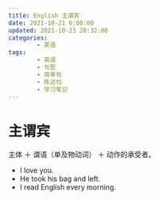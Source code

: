 ```yaml
---
title: English 主谓宾
date: 2021-10-21 6:00:00
updated: 2021-10-23 20:32:00
categories:
        - 英语
tags:
        - 英语
        - 句型
        - 简单句
        - 陈述句
        - 学习笔记
---
```

# 主谓宾

主体 ＋ 谓语（单及物动词） ＋ 动作的承受者。



- I love you.
- He took his bag and left.
- I read English every morning.

